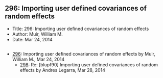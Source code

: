 ## 296: Importing user defined covariances of random effects

- Title: 296: Importing user defined covariances of random effects
- Author: Muir, William M.
- Date: Mar 24, 2014
```

```

- [296](0296.md): Importing user defined covariances of random effects by Muir, William M., Mar 24, 2014
    - [298](0298.md): Re: [blupf90] Importing user defined covariances of random effects by Andres Legarra, Mar 28, 2014
